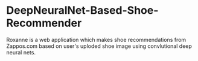 # DeepNeuralNet-Based-Shoe-Recommender

Roxanne is a web application which makes shoe recommendations from Zappos.com based on user's uploded shoe image using convlutional deep neural nets.
